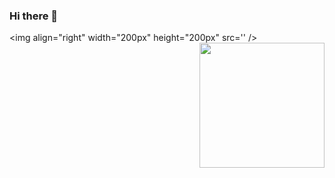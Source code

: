 ### Hi there 👋

<!--
**SebastianGarciaLoyo/SebastianGarciaLoyo** is a ✨ _special_ ✨ repository because its `README.md` (this file) appears on your GitHub profile.

Here are some ideas to get you started:

- 🔭 I’m currently working on ...
- 🌱 I’m currently learning ...
- 👯 I’m looking to collaborate on ...
- 🤔 I’m looking for help with ...
- 💬 Ask me about ...
- 📫 How to reach me: ...
- 😄 Pronouns: ...
- ⚡ Fun fact: ...
-->
<img align="right" width="200px" height="200px"  src='<img align="right" width="200px" height="200px"  src='https://media.giphy.com/media/v1.Y2lkPTc5MGI3NjExdmR5ajdvNHowemFzZ3YxNWUxcnk3M2VtYjRyam92bjFqb2psYTJkNSZlcD12MV9pbnRlcm5hbF9naWZfYnlfaWQmY3Q9Zw/JqmupuTVZYaQX5s094/giphy.gif' />' />
